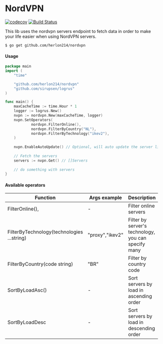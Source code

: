 # NordVPN
[![codecov](https://codecov.io/gh/herlon214/nordvpn/branch/master/graph/badge.svg)](https://codecov.io/gh/herlon214/nordvpn)
[![Build Status](https://travis-ci.org/herlon214/nordvpn.svg?branch=master)](https://travis-ci.org/herlon214/nordvpn)

This lib uses the nordvpn servers endpoint to fetch data in order to make your life easier when using NordVPN servers.
```shell script
$ go get github.com/herlon214/nordvpn
```

#### Usage
```go
package main
import (
    "time"

    "github.com/herlon214/nordvpn"
    "github.com/sirupsen/logrus"
)

func main() {
    maxCacheTime := time.Hour * 1
    logger := logrus.New()
    nvpn := nordvpn.New(maxCacheTime, logger)
    nvpn.SetOperators(
    		nordvpn.FilterOnline(),
    		nordvpn.FilterByCountry("NL"),
    		nordvpn.FilterByTechnology("ikev2"),
    )
    
    nvpn.EnableAutoUpdate() // Optional, will auto update the server list when the cache is expired
    
    // Fetch the servers
    servers := nvpn.Get() // []Servers
    
    // do something with servers
}
```

#### Available operators
|Function|Args example|Description|
|--------|----|-----------|
|FilterOnline(),|-|Filter online servers|
|FilterByTechnology(technologies ...string)|"proxy","ikev2"|Filter by server's technology, you can specify many|
|FilterByCountry(code string)|"BR"|Filter by country code|
|SortByLoadAsc()|-|Sort servers by load in ascending order|
|SortByLoadDesc|-|Sort servers by load in descending order|

